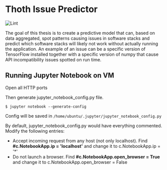 # Thoth Issue Predictor

![Lint](https://github.com/TomasJani/thoth-issue-predictor/workflows/CI/badge.svg)

The goal of this thesis is to create a predictive model that can, based on data aggregated, spot patterns
causing issues in software stacks and predict which software stacks will likely not work without actually
running the application. An example of an issue can be a specific version of TensorFlow installed together
with a specific version of numpy that cause API incompatibility issues spotted on run time.

## Running Jupyter Notebook on VM
Open all HTTP ports

Then generate jupyter_notebook_config.py file.

`$ jupyter notebook --generate-config`

Config will be saved in `/home/ubuntu/.jupyter/jupyter_notebook_config.py`

By default, jupyter_notebook_config.py would have everything commented. Modify the following entries:

 - Accept incoming request from any host (not only localhost).
   Find **#c.NotebookApp.ip = 'localhost'** and change it to c.NotebookApp.ip = '*'
 - Do not launch a browser.
   Find **#c.NotebookApp.open_browser = True** and change it to c.NotebookApp.open_browser = False
